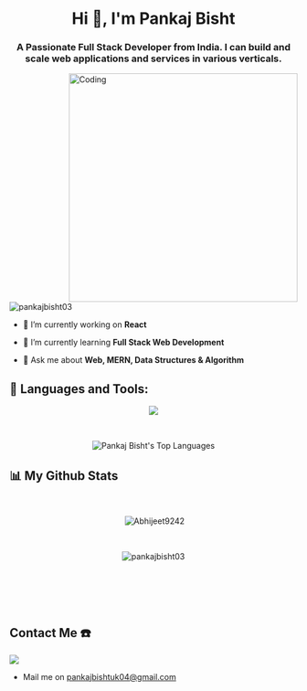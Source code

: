 <h1 align="center">Hi 👋, I'm Pankaj Bisht</h1>
<h3 align="center">A Passionate Full Stack Developer from India. I can build and scale web applications and services in various verticals.</h3>
<img align="right" alt="Coding" width="400" src="https://raw.githubusercontent.com/Adam-pw/Adam-pw/main/animation_500_kxa883sd.gif"
 
<p align="left"> <img src="https://komarev.com/ghpvc/?username=pankajbisht03&label=Profile%20views&color=0e75b6&style=flat" alt="pankajbisht03" /> </p>

- 🔭 I’m currently working on **React**

- 🌱 I’m currently learning **Full Stack Web Development**

- 💬 Ask me about **Web, MERN, Data Structures & Algorithm**



<p align="left">
</p>

## 🚀 Languages and Tools:

<!-- <p align="left"> 
<img src="https://img.icons8.com/color/48/000000/html-5.png"/>  
    <img src="https://img.icons8.com/color/48/000000/css3.png"/>
   <img src="https://img.icons8.com/color/48/000000/javascript.png"/>
    <img src="https://img.icons8.com/color/48/000000/react-native.png"/> 
    <img src="https://img.icons8.com/color/48/000000/redux.png"/>
     <img src="https://img.icons8.com/color/48/000000/nodejs.png"/>
    <img src="https://raw.githubusercontent.com/devicons/devicon/master/icons/mongodb/mongodb-original-wordmark.svg" alt="mongodb" width="48" height="48"/>
     <img src="https://raw.githubusercontent.com/devicons/devicon/master/icons/express/express-original-wordmark.svg" alt="express" width="40" height="40"/> 
  <img src="https://www.vectorlogo.zone/logos/getpostman/getpostman-icon.svg" alt="postman" width="45" height="45"/> 
   <img src="https://img.icons8.com/color/48/000000/git.png"/> 
  
</p> -->
 <p align="center" >
  <img  src="https://user-images.githubusercontent.com/82999542/132934744-131c1891-4a4f-4e88-a64a-36720ad7470b.png">
  </p>

<br/>
<p align="center"><img alt="Pankaj Bisht's Top Languages" src="https://github-readme-stats.vercel.app/api/top-langs/?username=pankajbisht03&langs_count=8&count_private=true&layout=compact&theme=react&hide_border=true&bg_color=0D1117" />
       
</p>


## 📊 My Github Stats

  <br/>
  <p align="center">&nbsp;<img align="center" src="https://github-readme-stats.vercel.app/api?username=pankajbisht03&show_icons=true&locale=en&theme=highcontrast" alt="Abhijeet9242" /></p>
  
<br>

<p align="center"><img align="center" src="https://github-readme-streak-stats.herokuapp.com/?user=pankajbisht03&&theme=highcontrast" alt="pankajbisht03" /></p>
<!--   <b>Note:</b> Top languages is only a metric of the languages my public code consists of and doesn't reflect experience or skill level. -->

<br/>
<br/>
<!-- <img alt="Pankaj Bisht's Activity Graph" src="https://activity-graph.herokuapp.com/graph?username=pankajbisht03&bg_color=0D1117&color=5BCDEC&line=5BCDEC&point=FFFFFF&hide_border=true" /> -->

<br/>
<br/>

## Contact Me ☎️
<p align="left">

<a href = "linkedin.com/in/pankaj-bisht-6722a21bb"><img src="https://img.icons8.com/fluent/48/000000/linkedin.png"/></a>
 * Mail me on pankajbishtuk04@gmail.com

</p>

